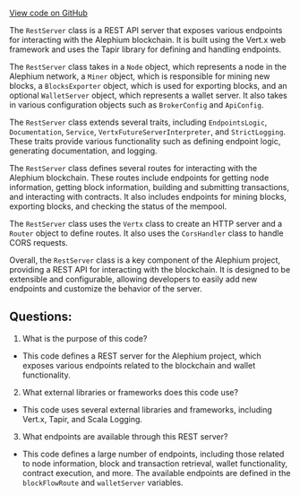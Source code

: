 [View code on GitHub](https://github.com/oxygenium/oxygenium/app/src/main/scala/org/oxygenium/app/RestServer.scala)

The `RestServer` class is a REST API server that exposes various endpoints for interacting with the Alephium blockchain. It is built using the Vert.x web framework and uses the Tapir library for defining and handling endpoints. 

The `RestServer` class takes in a `Node` object, which represents a node in the Alephium network, a `Miner` object, which is responsible for mining new blocks, a `BlocksExporter` object, which is used for exporting blocks, and an optional `WalletServer` object, which represents a wallet server. It also takes in various configuration objects such as `BrokerConfig` and `ApiConfig`.

The `RestServer` class extends several traits, including `EndpointsLogic`, `Documentation`, `Service`, `VertxFutureServerInterpreter`, and `StrictLogging`. These traits provide various functionality such as defining endpoint logic, generating documentation, and logging.

The `RestServer` class defines several routes for interacting with the Alephium blockchain. These routes include endpoints for getting node information, getting block information, building and submitting transactions, and interacting with contracts. It also includes endpoints for mining blocks, exporting blocks, and checking the status of the mempool.

The `RestServer` class uses the `Vertx` class to create an HTTP server and a `Router` object to define routes. It also uses the `CorsHandler` class to handle CORS requests. 

Overall, the `RestServer` class is a key component of the Alephium project, providing a REST API for interacting with the blockchain. It is designed to be extensible and configurable, allowing developers to easily add new endpoints and customize the behavior of the server.
## Questions: 
 1. What is the purpose of this code?
- This code defines a REST server for the Alephium project, which exposes various endpoints related to the blockchain and wallet functionality.

2. What external libraries or frameworks does this code use?
- This code uses several external libraries and frameworks, including Vert.x, Tapir, and Scala Logging.

3. What endpoints are available through this REST server?
- This code defines a large number of endpoints, including those related to node information, block and transaction retrieval, wallet functionality, contract execution, and more. The available endpoints are defined in the `blockFlowRoute` and `walletServer` variables.